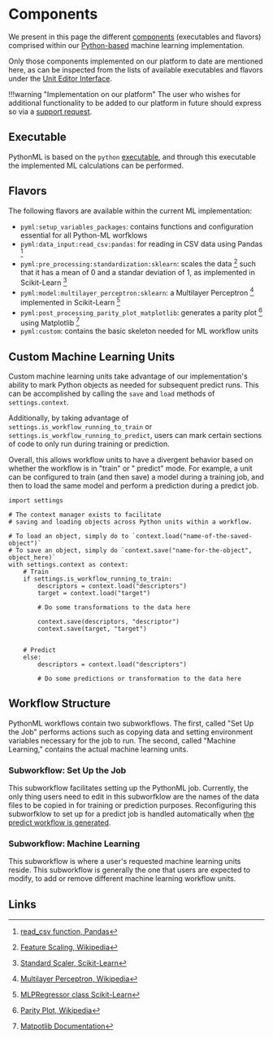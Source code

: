 # Components

We present in this page the different [components](../../../software/components.md) (executables and flavors)
comprised within our [Python-based](overview.md) machine learning implementation.

Only those components implemented on our platform to date are mentioned here, as can be inspected from the lists of
available executables and flavors under the
[Unit Editor Interface](../../../workflow-designer/unit-editor.md#application).

!!!warning "Implementation on our platform"
    The user who wishes for additional functionality to be added to our platform in future should express so via
    a [support request](../../../ui/support.md).

## Executable

PythonML is based on the `python` [executable](../../../software/components.md#executables), and through this executable
the implemented ML calculations can be performed.

## Flavors

The following flavors are available within the current ML implementation:

- `pyml:setup_variables_packages`: contains functions and configuration essential for all Python-ML worfklows
- `pyml:data_input:read_csv:pandas`: for reading in CSV data using Pandas [^1]
- `pyml:pre_processing:standardization:sklearn`: scales the data [^2]
  such that it has a mean of 0 and a standar deviation of 1, as implemented in Scikit-Learn [^3]
- `pyml:model:multilayer_perceptron:sklearn`:
  a Multilayer Perceptron [^4] implemented in Scikit-Learn [^5]
- `pyml:post_processing_parity_plot_matplotlib`: generates a parity plot [^6]
  using Matplotlib [^7]
- `pyml:custom`: contains the basic skeleton needed for ML workflow units

## Custom Machine Learning Units

Custom machine learning units take advantage of our implementation's ability to mark Python objects as needed for
subsequent predict runs. This can be accomplished by calling the `save` and `load` methods of `settings.context`.

Additionally, by taking advantage of `settings.is_workflow_running_to_train`
or `settings.is_workflow_running_to_predict`, users can mark certain sections of code to only run during training or
prediction.

Overall, this allows workflow units to have a divergent behavior based on whether the workflow is in "train" or "
predict" mode. For example, a unit can be configured to train (and then save) a model during a training job, and then to
load the same model and perform a prediction during a predict job.

```python3
import settings

# The context manager exists to facilitate
# saving and loading objects across Python units within a workflow.

# To load an object, simply do to `context.load("name-of-the-saved-object")`
# To save an object, simply do `context.save("name-for-the-object", object_here)`
with settings.context as context:
    # Train
    if settings.is_workflow_running_to_train:
        descriptors = context.load("descriptors")
        target = context.load("target")

        # Do some transformations to the data here

        context.save(descriptors, "descriptor")
        context.save(target, "target")


    # Predict
    else:
        descriptors = context.load("descriptors")

        # Do some predictions or transformation to the data here
```

## Workflow Structure

PythonML workflows contain two subworkflows. The first, called "Set Up the Job" performs actions such as copying data
and setting environment variables necessary for the job to run. The second, called "Machine Learning," contains the
actual machine learning units.

### Subworkflow: Set Up the Job

This subworkflow facilitates setting up the PythonML job. Currently, the only thing users need to edit in this
subworfklow are the names of the data files to be copied in for training or prediction purposes. Reconfiguring this
subworfklow to set up for a predict job is handled automatically
when [ the predict workflow is generated](../../../properties-directory/non-scalar/workflow.md).

### Subworkflow: Machine Learning

This subworkflow is where a user's requested machine learning units reside. This subworkflow is generally the one that
users are expected to modify, to add or remove different machine learning workflow units.

## Links

[^1]: [read_csv function, Pandas](https://pandas.pydata.org/docs/reference/api/pandas.read_csv.html)

[^2]: [Feature Scaling, Wikipedia](https://en.wikipedia.org/wiki/Feature_scaling#Standardization_(Z-score_Normalization))

[^3]: [Standard Scaler, Scikit-Learn](https://scikit-learn.org/stable/modules/generated/sklearn.preprocessing.StandardScaler.html)

[^4]: [Multilayer Perceptron, Wikipedia](https://en.wikipedia.org/wiki/Multilayer_perceptron)

[^5]: [MLPRegressor class Scikit-Learn](https://scikit-learn.org/stable/modules/generated/sklearn.neural_network.MLPRegressor.html)

[^6]: [Parity Plot, Wikipedia](https://en.wikipedia.org/wiki/Parity_plot)

[^7]: [Matpotlib Documentation](https://matplotlib.org/)

